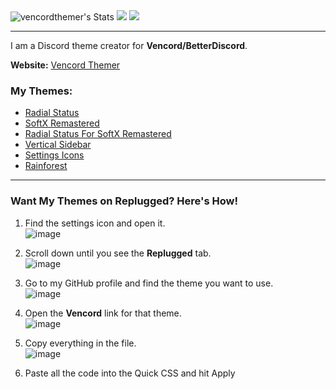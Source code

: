 <div align="left">
  <img src="https://github-readme-stats.vercel.app/api?username=vencordthemer&theme=vue-dark&show_icons=true&hide_border=true&count_private=true" alt="vencordthemer's Stats">
    <img src="https://github-readme-streak-stats.herokuapp.com/?user=vencordthemer&theme=vue-dark&hide_border=true">
  <img src="https://github-readme-stats.vercel.app/api/top-langs/?username=vencordthemer&theme=vue-dark&show_icons=true&hide_border=true&layout=compact">

</div>

***

I am a Discord theme creator for **Vencord/BetterDiscord**.

**Website:** [Vencord Themer](https://vencordthemer.mobirisesite.com/)

### My Themes:
- [Radial Status](https://vencordthemer.github.io/Radial-Status/)
- [SoftX Remastered](https://vencordthemer.github.io/SoftX-Remastered/)
- [Radial Status For SoftX Remastered](https://vencordthemer.github.io/Radial-Status-For-SoftX-Remastered/)
- [Vertical Sidebar](https://vencordthemer.github.io/Vertical-Sidebar/)
- [Settings Icons](https://vencordthemer.github.io/Settings-Icons/)
- [Rainforest](https://vencordthemer.github.io/Rainforest/)

---

### Want My Themes on Replugged? Here's How!
1. Find the settings icon and open it.  
   ![image](https://github.com/user-attachments/assets/9689121c-3f70-4e50-b959-643f3b4e25df)
2. Scroll down until you see the **Replugged** tab.  
   ![image](https://github.com/user-attachments/assets/d1732339-4474-4331-813a-ce72b22b7af9)
3. Go to my GitHub profile and find the theme you want to use.  
   ![image](https://github.com/user-attachments/assets/40e3ddad-ec11-43b8-9769-5c5f8e479a74)
4. Open the **Vencord** link for that theme.  
   ![image](https://github.com/user-attachments/assets/3a9cfbf5-0927-4420-b4b7-23e7275b8753)
5. Copy everything in the file.  
   ![image](https://github.com/user-attachments/assets/3a9cfbf5-0927-4420-b4b7-23e7275b8753)

6. Paste all the code into the Quick CSS and hit Apply




